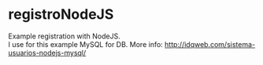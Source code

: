 # registroNodeJS
Example registration with NodeJS.<br/>
I use for this example MySQL for DB.
More info: http://idqweb.com/sistema-usuarios-nodejs-mysql/
